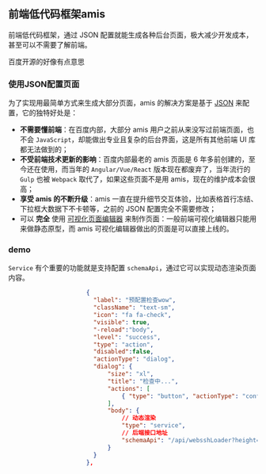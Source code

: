 ## 前端低代码框架amis

前端低代码框架，通过 JSON 配置就能生成各种后台页面，极大减少开发成本，甚至可以不需要了解前端。

百度开源的好像有点意思

### 使用JSON配置页面

为了实现用最简单方式来生成大部分页面，amis 的解决方案是基于 [JSON](https://baike.baidu.com/item/JSON) 来配置，它的独特好处是：

- **不需要懂前端**：在百度内部，大部分 amis 用户之前从来没写过前端页面，也不会 `JavaScript`，却能做出专业且复杂的后台界面，这是所有其他前端 UI 库都无法做到的；
- **不受前端技术更新的影响**：百度内部最老的 amis 页面是 6 年多前创建的，至今还在使用，而当年的 `Angular/Vue/React` 版本现在都废弃了，当年流行的 `Gulp` 也被 `Webpack` 取代了，如果这些页面不是用 amis，现在的维护成本会很高；
- **享受 amis 的不断升级**：amis 一直在提升细节交互体验，比如表格首行冻结、下拉框大数据下不卡顿等，之前的 JSON 配置完全不需要修改；
- 可以 **完全** 使用 [可视化页面编辑器](https://aisuda.github.io/amis-editor-demo/) 来制作页面：一般前端可视化编辑器只能用来做静态原型，而 amis 可视化编辑器做出的页面是可以直接上线的。

### demo

`Service` 有个重要的功能就是支持配置 `schemaApi`，通过它可以实现动态渲染页面内容。

```json
                      {
                        "label": "预配置检查wow",
                        "className": "text-sm",
                        "icon": "fa fa-check",
                        "visible": true,
                        "-reload":"body",
                        "level": "success",
                        "type": "action",
                        "disabled":false,
                        "actionType": "dialog",
                        "dialog": {
                            "size": "xl",
                            "title": "检查中...",
                            "actions": [
                                { "type": "button", "actionType": "confirm", "label": "关闭", "primary": true }
                            ],
                            "body": {
                                // 动态渲染
                                "type": "service",
                                // 后端接口地址
                                "schemaApi": "/api/websshLoader?height=680&env=cvk&task=precheck"
                            }
                        }
                      },

```

